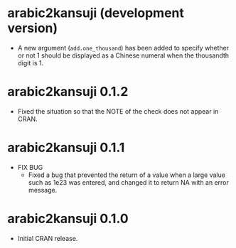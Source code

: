 # arabic2kansuji (development version)

* A new argument (`add.one_thousand`) has been added to specify whether or not 1 should be displayed as a Chinese numeral when the thousandth digit is 1.

# arabic2kansuji 0.1.2

* Fixed the situation so that the NOTE of the check does not appear in CRAN.

# arabic2kansuji 0.1.1

* FIX BUG
    * Fixed a bug that prevented the return of a value when a large value such as 1e23 was entered, and changed it to return NA with an error message.
 
# arabic2kansuji 0.1.0

* Initial CRAN release.
